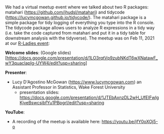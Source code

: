We had a virtual meetup event where we talked about two R packages: matahari (https://github.com/jhudsl/matahari) and tidycode (https://lucymcgowan.github.io/tidycode/). The matahari package is a simple package for tidy logging of everything you type into the R console. The tidycode package allows users to analyze R expressions in a tidy way (i.e. take the code captured from matahari and put it in a tidy table for downstream analysis with the tidyverse). The meetup was on Feb 11, 2021 at our [R-Ladies event](https://www.meetup.com/rladies-baltimore/events/273335238): 

**Welcome slides**: (Google slides)[https://docs.google.com/presentation/d/1LO3rqtVp9zubNKdT6wXNatawF_wY3quaclapIg-UYW4/edit?usp=sharing]

**Presenter**:
  - Lucy D'Agostino McGowan (https://www.lucymcgowan.com) an Assistant Professor in Statistics, Wake Forest University
  	- presentation slides: https://docs.google.com/presentation/d/1JTEbAxnzDL2wH_UfEIFwlgKjveBswcsibfYu1PBpgrI/edit?usp=sharing
  
**YouTube**: 
  - A recording of the meetup is available here: https://youtu.be/jfY0oXOj5-o